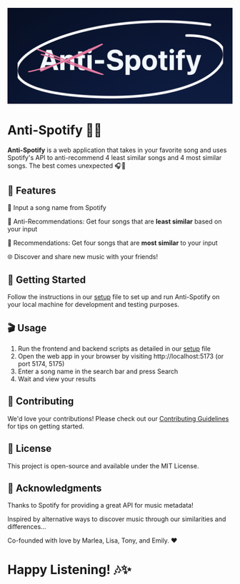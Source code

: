 ![Text reading Anti-Spotify, with a red X on "Anti"](frontend/logo.png)

# Anti-Spotify 🚫🎶

**Anti-Spotify** is a web application that takes in your favorite song and uses Spotify's API to anti-recommend 4 least similar songs and 4 most similar songs. The best comes unexpected 🎧💫

## 🌟 Features

🎵 Input a song name from Spotify

🔀 Anti-Recommendations: Get four songs that are **least similar** based on your input

💖 Recommendations: Get four songs that are **most similar** to your input

🌐 Discover and share new music with your friends!

## 🚀 Getting Started

Follow the instructions in our [setup](https://github.com/MarleaM/Anti-Spotify/blob/484ba0c29a766bf823fbb6bdaec3b3e47feaaa38/resources/documentation/setup.md) file to set up and run Anti-Spotify on your local machine for development and testing purposes.

## 🎬 Usage
1. Run the frontend and backend scripts as detailed in our [setup](https://github.com/MarleaM/Anti-Spotify/blob/484ba0c29a766bf823fbb6bdaec3b3e47feaaa38/resources/documentation/setup.md) file
2. Open the web app in your browser by visiting http://localhost:5173 (or port 5174, 5175)
3. Enter a song name in the search bar and press Search
4. Wait and view your results

## 🤝 Contributing
We'd love your contributions! Please check out our [Contributing Guidelines](https://github.com/MarleaM/Anti-Spotify/blob/484ba0c29a766bf823fbb6bdaec3b3e47feaaa38/resources/documentation/contributing.md) for tips on getting started.

## 📜 License
This project is open-source and available under the MIT License.

## 🙏 Acknowledgments
Thanks to Spotify for providing a great API for music metadata!

Inspired by alternative ways to discover music through our similarities and differences...

Co-founded with love by Marlea, Lisa, Tony, and Emily. ❤️

# Happy Listening! 🎶✨
